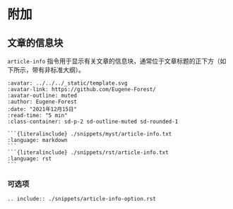 # 附加

## 文章的信息块

`article-info` 指令用于显示有关文章的信息块，通常位于文章标题的正下方（如下所示，带有非标准大纲）。

```{article-info}
:avatar: ../../../_static/template.svg
:avatar-link: https://github.com/Eugene-Forest/
:avatar-outline: muted
:author: Eugene-Forest
:date: "2021年12月15日"
:read-time: "5 min"
:class-container: sd-p-2 sd-outline-muted sd-rounded-1
```

````{tab-set-code}
```{literalinclude} ./snippets/myst/article-info.txt
:language: markdown
```
```{literalinclude} ./snippets/rst/article-info.txt
:language: rst
```
````

### 可选项

```{eval-rst}
.. include:: ./snippets/article-info-option.rst
```
